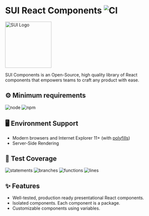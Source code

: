 # SUI React Components ![CI](https://github.com/SUI-Components/sui-components/workflows/CI/badge.svg)

<img src="https://avatars2.githubusercontent.com/u/13288987?s=200&v=4" alt="SUI Logo" width="150">

SUI Components is an Open-Source, high quality library of React components that empowers teams to craft any product with ease.

## ⚙️ Minimum requirements
![node](https://shields.io/badge/node-v16+-lightgray?logo=nodedotjs&logoWidth=20&style=for-the-badge)
![npm](https://shields.io/badge/npm-v7+-lightgrey?logo=npm&logoWidth=20&style=for-the-badge)

## 🖥 Environment Support

- Modern browsers and Internet Explorer 11+ (with [polyfills](https://github.com/SUI-Components/sui/tree/master/packages/sui-polyfills))
- Server-Side Rendering

## 🧪 Test Coverage

![statements](https://shields.io/badge/statements-71.51%25-orange)
![branches](https://shields.io/badge/branches-57.18%25-AA0000)
![functions](https://shields.io/badge/functions-57.69%25-AA0000)
![lines](https://shields.io/badge/lines-73.2%25-orange)

## ✨ Features

- Well-tested, production ready presentational React components.
- Isolated components. Each component is a package.
- Customizable components using variables.
